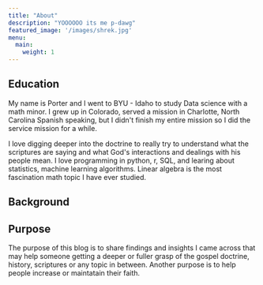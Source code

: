 ```yaml
---
title: "About"
description: "YOOOOOO its me p-dawg"
featured_image: '/images/shrek.jpg'
menu:
  main:
    weight: 1
---
```


## Education

My name is Porter and I went to BYU - Idaho to study Data science with a math minor. I grew up in Colorado, served a mission in Charlotte, North Carolina Spanish speaking, but I didn't finish my entire mission so I did the service mission for a while. 

I love digging deeper into the doctrine to really try to understand what the scriptures are 
saying and what God's interactions and dealings with his people mean. 
I love programming in python, r, SQL, and learing about statistics, machine learning algorithms. 
Linear algebra is the most fascination math topic I have ever studied.



## Background



## Purpose

The purpose of this blog is to share findings and insights I came 
across that may help someone getting a deeper or fuller grasp of the gospel doctrine, history, scriptures or any topic in between. 
Another purpose is to help people increase or maintatain their faith.



